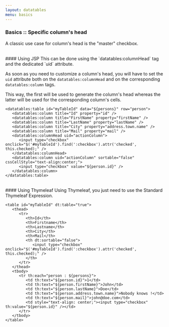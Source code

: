 ```yaml
---
layout: datatables
menu: basics
---
```


### Basics :: Specific column\'s head

A classic use case for column\'s head is the \"master\" checkbox.

<br />
#### Using JSP
This can be done using the `datatables:columnHead` tag and the dedicated `uid` attribute.

As soon as you need to customize a column\'s head, you will have to set the `uid` attribute both on the `datatables:columnHead` and on the corresponding `datatables:column` tags. 

This way, the first will be used to generate the column\'s head whereas the latter will be used for the corresponding column\'s cells.
 
	<datatables:table id="myTableId" data="${persons}" row="person">
	   <datatables:column title="Id" property="id" />
	   <datatables:column title="FirstName" property="firstName" />
	   <datatables:column title="LastName" property="lastName" />
	   <datatables:column title="City" property="address.town.name" />
	   <datatables:column title="Mail" property="mail" />
	   <datatables:columnHead uid="actionColumn">
	      <input type="checkbox" onclick="$('#myTableId').find(':checkbox').attr('checked', this.checked);" />
	   </datatables:columnHead>
	   <datatables:column uid="actionColumn" sortable="false" cssCellStyle="text-align:center;">
	      <input type="checkbox" value="${person.id}" />
	   </datatables:column>
	</datatables:table>

<br />
#### Using Thymeleaf
Using Thymeleaf, you just need to use the Standard Thymeleaf Expression.

	<table id="myTableId" dt:table="true">
	   <thead>
	      <tr>
	         <th>Id</th>
	         <th>Firstname</th>
	         <th>Lastname</th>
	         <th>City</th>
	         <th>Mail</th>
	         <th dt:sortable="false">
	            <input type="checkbox" onclick="$('#myTableId').find(':checkbox').attr('checked', this.checked);" />
	         </th>
	      </tr>
	   </thead>
	   <tbody>
	      <tr th:each="person : ${persons}">
	         <td th:text="${person.id}">1</td>
	         <td th:text="${person.firstName}">John</td>
	         <td th:text="${person.lastName}">Doe</td>
	         <td th:text="${person.address.town.name}">Nobody knows !</td>
	         <td th:text="${person.mail}">john@doe.com</td>
	         <td style="text-align: center;"><input type="checkbox" th:value="${person.id}" /></td>
	      </tr>
	   </tbody>
	</table>
